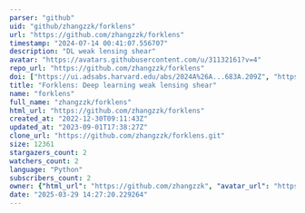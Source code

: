 ```yaml
---
parser: "github"
uid: "github/zhangzzk/forklens"
url: "https://github.com/zhangzzk/forklens"
timestamp: "2024-07-14 00:41:07.556707"
description: "DL weak lensing shear"
avatar: "https://avatars.githubusercontent.com/u/31132161?v=4"
repo_url: "https://github.com/zhangzzk/forklens"
doi: ["https://ui.adsabs.harvard.edu/abs/2024A%26A...683A.209Z", "https://ui.adsabs.harvard.edu/abs/2024ascl.soft07004Z/abstract"]
title: "Forklens: Deep learning weak lensing shear"
name: "forklens"
full_name: "zhangzzk/forklens"
html_url: "https://github.com/zhangzzk/forklens"
created_at: "2022-12-30T09:11:43Z"
updated_at: "2023-09-01T17:38:27Z"
clone_url: "https://github.com/zhangzzk/forklens.git"
size: 12361
stargazers_count: 2
watchers_count: 2
language: "Python"
subscribers_count: 2
owner: {"html_url": "https://github.com/zhangzzk", "avatar_url": "https://avatars.githubusercontent.com/u/31132161?v=4", "login": "zhangzzk", "type": "User"}
date: "2025-03-29 14:27:20.229264"
---
```

